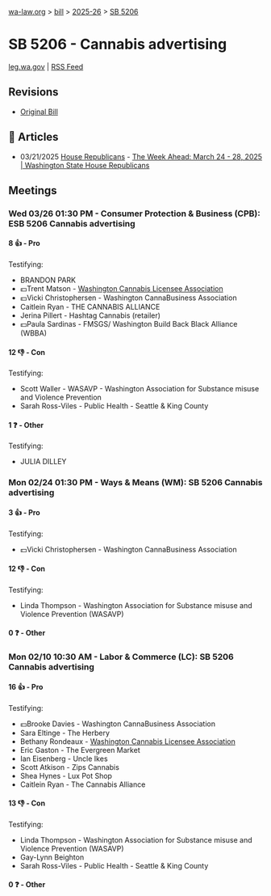 [wa-law.org](/) > [bill](/bill/) > [2025-26](/bill/2025-26/) > [SB 5206](/bill/2025-26/sb/5206/)

# SB 5206 - Cannabis advertising
[leg.wa.gov](https://app.leg.wa.gov/billsummary?BillNumber=5206&Year=2025&Initiative=false) | [RSS Feed](./rss.xml)

## Revisions
* [Original Bill](1/)

## 📰 Articles
* 03/21/2025 [House Republicans](/org/house_republicans/) - [The Week Ahead: March 24 - 28, 2025 | Washington State House Republicans](http://houserepublicans.wa.gov/week/the-week-ahead-march-24-28-2025/#:~:text=SB%205206)

## Meetings
### Wed 03/26 01:30 PM - Consumer Protection & Business (CPB): ESB 5206 Cannabis advertising
#### 8 👍 - Pro
Testifying:
* BRANDON PARK
* 💵Trent Matson - [Washington Cannabis Licensee Association](/org/washington_cannabis_licensee_association/)
* 💵Vicki Christophersen - Washington CannaBusiness Association
* Caitlein Ryan - THE CANNABIS ALLIANCE
* Jerina Pillert - Hashtag Cannabis (retailer)
* 💵Paula Sardinas - FMSGS/ Washington Build Back Black Alliance (WBBA)

#### 12 👎 - Con
Testifying:
* Scott Waller - WASAVP - Washington Association for Substance misuse and Violence Prevention
* Sarah Ross-Viles - Public Health - Seattle & King County

#### 1 ❓ - Other
Testifying:
* JULIA DILLEY

### Mon 02/24 01:30 PM - Ways & Means (WM): SB 5206 Cannabis advertising
#### 3 👍 - Pro
Testifying:
* 💵Vicki Christophersen - Washington CannaBusiness Association

#### 12 👎 - Con
Testifying:
* Linda Thompson - Washington Association for Substance misuse and Violence Prevention (WASAVP)

#### 0 ❓ - Other

### Mon 02/10 10:30 AM - Labor & Commerce (LC): SB 5206 Cannabis advertising
#### 16 👍 - Pro
Testifying:
* 💵Brooke Davies - Washington CannaBusiness Association
* Sara Eltinge - The Herbery
* Bethany Rondeaux - [Washington Cannabis Licensee Association](/org/washington_cannabis_licensee_association/)
* Eric Gaston - The Evergreen Market
* Ian Eisenberg - Uncle Ikes
* Scott Atkison - Zips Cannabis
* Shea Hynes - Lux Pot Shop
* Caitlein Ryan - The Cannabis Alliance

#### 13 👎 - Con
Testifying:
* Linda Thompson - Washington Association for Substance misuse and Violence Prevention (WASAVP)
* Gay-Lynn Beighton
* Sarah Ross-Viles - Public Health - Seattle & King County

#### 0 ❓ - Other

